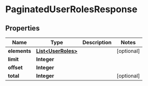 
# PaginatedUserRolesResponse

## Properties
Name | Type | Description | Notes
------------ | ------------- | ------------- | -------------
**elements** | [**List&lt;UserRoles&gt;**](UserRoles.md) |  |  [optional]
**limit** | **Integer** |  | 
**offset** | **Integer** |  | 
**total** | **Integer** |  |  [optional]



